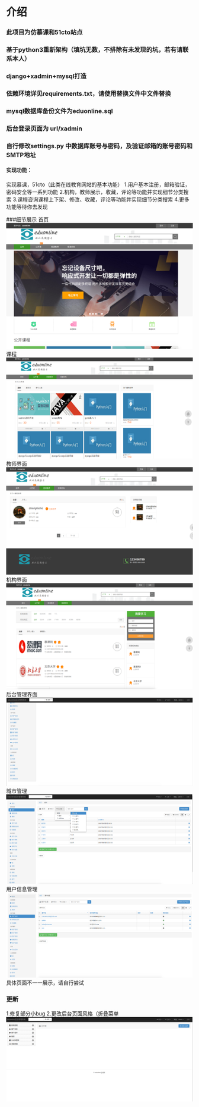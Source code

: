 # 介绍
### 此项目为仿慕课和51cto站点
### 基于python3重新架构（填坑无数，不排除有未发现的坑，若有请联系本人）
### django+xadmin+mysql打造
### 依赖环境详见requirements.txt，请使用替换文件中文件替换
### mysql数据库备份文件为eduonline.sql
### 后台登录页面为 url/xadmin
### 自行修改settings.py 中数据库账号与密码，及验证邮箱的账号密码和SMTP地址

#### 实现功能：
实现慕课，51cto（此类在线教育网站的基本功能）
1.用户基本注册，邮箱验证，密码安全等一系列功能
2.机构，教师展示，收藏，评论等功能并实现细节分类搜索
3.课程咨询课程上下架、修改、收藏，评论等功能并实现细节分类搜索
4.更多功能等待你去发现


###细节展示
首页
![1.png](./1.png)
课程
![2.png](./2.png)
教师界面
![3.png](./3.png)
机构界面
![4.png](./4.png)
后台管理界面
![5.png](./5.png)
城市管理
![6.png](./6.png)
用户信息管理
![7.png](./7.png)
具体页面不一一展示，请自行尝试

### 更新
1.修复部分小bug
2.更改后台页面风格（折叠菜单
![8.png](./8.png)
